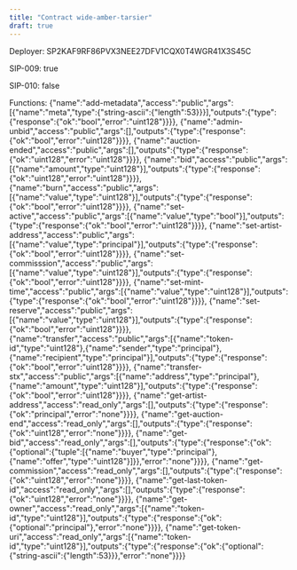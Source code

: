 ```yaml
---
title: "Contract wide-amber-tarsier"
draft: true
---
```

Deployer: SP2KAF9RF86PVX3NEE27DFV1CQX0T4WGR41X3S45C

SIP-009: true

SIP-010: false

Functions:
{"name":"add-metadata","access":"public","args":[{"name":"meta","type":{"string-ascii":{"length":53}}}],"outputs":{"type":{"response":{"ok":"bool","error":"uint128"}}}}, {"name":"admin-unbid","access":"public","args":[],"outputs":{"type":{"response":{"ok":"bool","error":"uint128"}}}}, {"name":"auction-ended","access":"public","args":[],"outputs":{"type":{"response":{"ok":"uint128","error":"uint128"}}}}, {"name":"bid","access":"public","args":[{"name":"amount","type":"uint128"}],"outputs":{"type":{"response":{"ok":"uint128","error":"uint128"}}}}, {"name":"burn","access":"public","args":[{"name":"value","type":"uint128"}],"outputs":{"type":{"response":{"ok":"bool","error":"uint128"}}}}, {"name":"set-active","access":"public","args":[{"name":"value","type":"bool"}],"outputs":{"type":{"response":{"ok":"bool","error":"uint128"}}}}, {"name":"set-artist-address","access":"public","args":[{"name":"value","type":"principal"}],"outputs":{"type":{"response":{"ok":"bool","error":"uint128"}}}}, {"name":"set-commisssion","access":"public","args":[{"name":"value","type":"uint128"}],"outputs":{"type":{"response":{"ok":"bool","error":"uint128"}}}}, {"name":"set-mint-time","access":"public","args":[{"name":"value","type":"uint128"}],"outputs":{"type":{"response":{"ok":"bool","error":"uint128"}}}}, {"name":"set-reserve","access":"public","args":[{"name":"value","type":"uint128"}],"outputs":{"type":{"response":{"ok":"bool","error":"uint128"}}}}, {"name":"transfer","access":"public","args":[{"name":"token-id","type":"uint128"},{"name":"sender","type":"principal"},{"name":"recipient","type":"principal"}],"outputs":{"type":{"response":{"ok":"bool","error":"uint128"}}}}, {"name":"transfer-stx","access":"public","args":[{"name":"address","type":"principal"},{"name":"amount","type":"uint128"}],"outputs":{"type":{"response":{"ok":"bool","error":"uint128"}}}}, {"name":"get-artist-address","access":"read_only","args":[],"outputs":{"type":{"response":{"ok":"principal","error":"none"}}}}, {"name":"get-auction-end","access":"read_only","args":[],"outputs":{"type":{"response":{"ok":"uint128","error":"none"}}}}, {"name":"get-bid","access":"read_only","args":[],"outputs":{"type":{"response":{"ok":{"optional":{"tuple":[{"name":"buyer","type":"principal"},{"name":"offer","type":"uint128"}]}},"error":"none"}}}}, {"name":"get-commission","access":"read_only","args":[],"outputs":{"type":{"response":{"ok":"uint128","error":"none"}}}}, {"name":"get-last-token-id","access":"read_only","args":[],"outputs":{"type":{"response":{"ok":"uint128","error":"none"}}}}, {"name":"get-owner","access":"read_only","args":[{"name":"token-id","type":"uint128"}],"outputs":{"type":{"response":{"ok":{"optional":"principal"},"error":"none"}}}}, {"name":"get-token-uri","access":"read_only","args":[{"name":"token-id","type":"uint128"}],"outputs":{"type":{"response":{"ok":{"optional":{"string-ascii":{"length":53}}},"error":"none"}}}}
